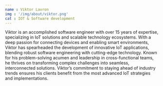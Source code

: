 ```yaml
---
name : Viktor Lavron
img : '/img/about/viktor.png'
cat : IOT & Software development
---
```

Viktor is an accomplished software engineer with over 15 years of expertise, specializing in IoT solutions and scalable technology ecosystems. With a deep passion for connecting devices and enabling smart environments, Viktor has spearheaded the development of innovative IoT applications, blending robust software engineering with cutting-edge technology. Known for his problem-solving acumen and leadership in cross-functional teams, he thrives on transforming complex challenges into seamless, interconnected solutions. Viktor’s commitment to staying ahead of industry trends ensures his clients benefit from the most advanced IoT strategies and implementations.